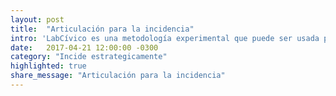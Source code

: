 ```yaml
---
layout: post
title:  "Articulación para la incidencia"
intro: 'LabCívico es una metodología experimental que puede ser usada por personas u organizaciones, y que reúne a distintos sectores de la sociedad para crear una estrategia colaborativa de incidencia a corto plazo para contribuir a la solución de un problema público.  '
date:   2017-04-21 12:00:00 -0300
category: "Incide estrategicamente"
highlighted: true
share_message: "Articulación para la incidencia"
---
```

